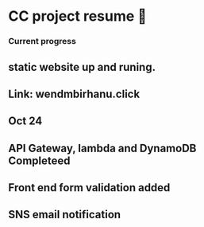 # CC project resume :page_with_curl:

### Current progress 
## static website up and runing.
## Link: wendmbirhanu.click

## Oct 24 
## API Gateway, lambda and DynamoDB Completeed
## Front end form validation added

## SNS email notification 
